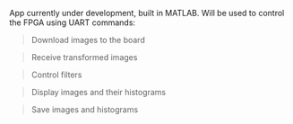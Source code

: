 App currently under development, built in MATLAB. Will be used to control the FPGA using UART commands:

> Download images to the board

> Receive transformed images

> Control filters

> Display images and their histograms

> Save images and histograms
